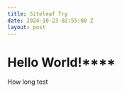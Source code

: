 ```yaml
---
title: Siteleaf Try
date: 2024-10-23 02:55:00 Z
layout: post
---
```


# Hello World!****

How long test
